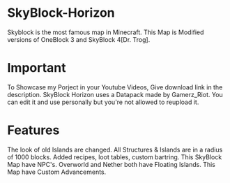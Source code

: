 # SkyBlock-Horizon
Skyblock is the most famous map in Minecraft. This Map is Modified versions of OneBlock 3 and SkyBlock 4[Dr. Trog].

# Important
To Showcase my Porject in your Youtube Videos, Give download link in the description.
SkyBlock Horizon uses a Datapack made by Gamerz_Riot. You can edit it and use personally but you're not allowed to reupload it.

# Features
The look of old Islands are changed.
All Structures & Islands are in a radius of 1000 blocks.
Added recipes, loot tables, custom bartring.
This SkyBlock Map have NPC's.
Overworld and Nether both have Floating Islands.
This Map have Custom Advancements.
